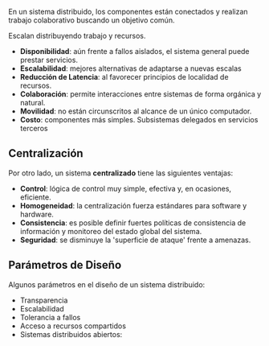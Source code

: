 En un sistema distribuido, los componentes están conectados y realizan trabajo colaborativo buscando un objetivo común.

Escalan distribuyendo trabajo y recursos.

- **Disponibilidad**: aún frente a fallos aislados, el sistema general puede prestar servicios.
- **Escalabilidad**: mejores alternativas de adaptarse a nuevas escalas
- **Reducción de Latencia**: al favorecer principios de localidad de recursos.
- **Colaboración**: permite interacciones entre sistemas de forma orgánica y natural.
- **Movilidad**: no están circunscritos al alcance de un único computador.
- **Costo**: componentes más simples. Subsistemas delegados en servicios terceros

## Centralización

Por otro lado, un sistema **centralizado** tiene las siguientes ventajas:

- **Control**: lógica de control muy simple, efectiva y, en ocasiones, eficiente.
- **Homogeneidad**: la centralización fuerza estándares para software y hardware.
- **Consistencia**: es posible definir fuertes políticas de consistencia de información y monitoreo del estado global del sistema.
- **Seguridad**: se disminuye la 'superficie de ataque' frente a amenazas.

## Parámetros de Diseño

Algunos parámetros en el diseño de un sistema distribuido:

- Transparencia
- Escalabilidad
- Tolerancia a fallos
- Acceso a recursos compartidos
- Sistemas distribuidos abiertos:
